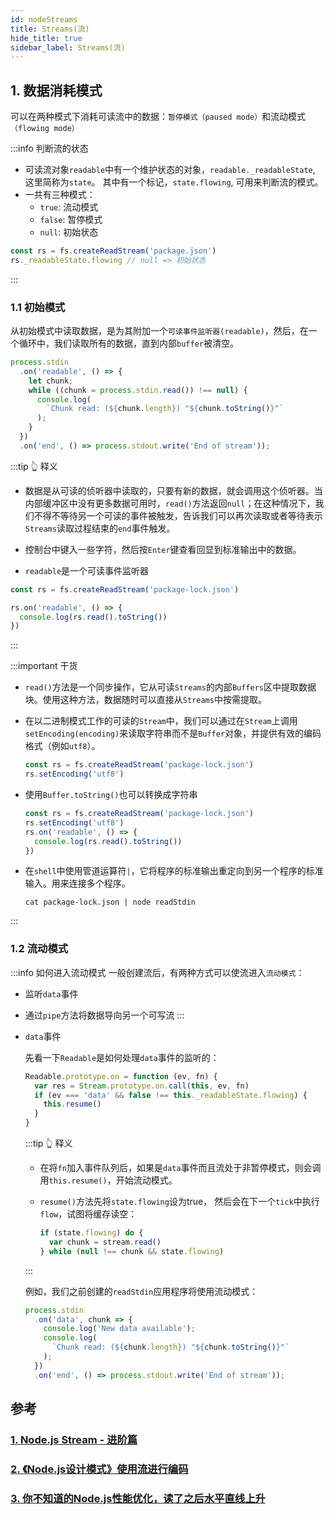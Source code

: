 ```yaml
---
id: nodeStreams
title: Streams(流)
hide_title: true
sidebar_label: Streams(流)
---
```


## 1. 数据消耗模式

可以在两种模式下消耗可读流中的数据：`暂停模式（paused mode）`和流动模式`（flowing mode）`

:::info 判断流的状态
- 可读流对象`readable`中有一个维护状态的对象，`readable._readableState`, 这里简称为`state`。 其中有一个标记，`state.flowing`, 可用来判断流的模式。
- 一共有三种模式：
  - `true`: 流动模式
  - `false`: 暂停模式
  - `null`: 初始状态

```javascript
const rs = fs.createReadStream('package.json')
rs._readableState.flowing // null => 初始状态
```

:::

### 1.1 初始模式

从初始模式中读取数据，是为其附加一个`可读事件监听器(readable)`，然后，在一个循环中，我们读取所有的数据，直到内部`buffer`被清空。

```javascript
process.stdin
  .on('readable', () => {
    let chunk;
    while ((chunk = process.stdin.read()) !== null) {
      console.log(
        `Chunk read: (${chunk.length}) "${chunk.toString()}"`
      );
    }
  })
  .on('end', () => process.stdout.write('End of stream'));
```

:::tip 👆 释义

- 数据是从可读的侦听器中读取的，只要有新的数据，就会调用这个侦听器。当内部缓冲区中没有更多数据可用时，`read()`方法返回`null`；在这种情况下，我们不得不等待另一个可读的事件被触发，告诉我们可以再次读取或者等待表示`Streams`读取过程结束的`end`事件触发。

- 控制台中键入一些字符，然后按`Enter`键查看回显到标准输出中的数据。

- `readable`是一个可读事件监听器

```javascript
const rs = fs.createReadStream('package-lock.json')

rs.on('readable', () => {
  console.log(rs.read().toString())
})
```

:::

:::important 干货

- `read()`方法是一个同步操作，它从可读`Streams`的内部`Buffers`区中提取数据块。使用这种方法，数据随时可以直接从`Streams`中按需提取。

- 在以二进制模式工作的可读的`Stream`中，我们可以通过在`Stream`上调用`setEncoding(encoding)`来读取字符串而不是`Buffer`对象，并提供有效的编码格式（例如`utf8`）。

  ```javascript
  const rs = fs.createReadStream('package-lock.json')
  rs.setEncoding('utf8')
  ```

- 使用`Buffer.toString()`也可以转换成字符串

  ```javascript
  const rs = fs.createReadStream('package-lock.json')
  rs.setEncoding('utf8')
  rs.on('readable', () => {
    console.log(rs.read().toString())
  })
  ```

- 在`shell`中使用管道运算符`|`，它将程序的标准输出重定向到另一个程序的标准输入。用来连接多个程序。

  ```shell
  cat package-lock.json | node readStdin
  ```

:::

### 1.2 流动模式

:::info 如何进入流动模式
一般创建流后，有两种方式可以使流进入`流动模式`：

- 监听`data`事件
- 通过`pipe`方法将数据导向另一个可写流
:::

- `data`事件

  先看一下`Readable`是如何处理`data`事件的监听的：

  ```javascript
  Readable.prototype.on = function (ev, fn) {
    var res = Stream.prototype.on.call(this, ev, fn)
    if (ev === 'data' && false !== this._readableState.flowing) {
      this.resume()
    }
  }
  ```

  :::tip 👆 释义

  - 在将`fn`加入事件队列后，如果是`data`事件而且流处于非暂停模式，则会调用`this.resume()`，开始流动模式。
  - `resume()`方法先将`state.flowing`设为true， 然后会在下一个`tick`中执行`flow`，试图将缓存读空：

    ```javascript
    if (state.flowing) do {
      var chunk = stream.read()
    } while (null !== chunk && state.flowing)
    ```

  :::

  例如，我们之前创建的`readStdin`应用程序将使用流动模式：

  ```javascript
  process.stdin
    .on('data', chunk => {
      console.log('New data available');
      console.log(
        `Chunk read: (${chunk.length}) "${chunk.toString()}"`
      );
    })
    .on('end', () => process.stdout.write('End of stream'));
  ```

## 参考

### [1. Node.js Stream - 进阶篇](https://tech.meituan.com/2016/07/15/stream-internals.html)

### [2. 《Node.js设计模式》使用流进行编码](https://zhuanlan.zhihu.com/p/32532984?utm_source=wechat_session&utm_medium=social&utm_oi=692679874405502976&utm_content=sec)

### [3. 你不知道的Node.js性能优化，读了之后水平直线上升](https://zhuanlan.zhihu.com/p/51847546?utm_source=wechat_session&utm_medium=social&utm_oi=692679874405502976&utm_content=sec)
